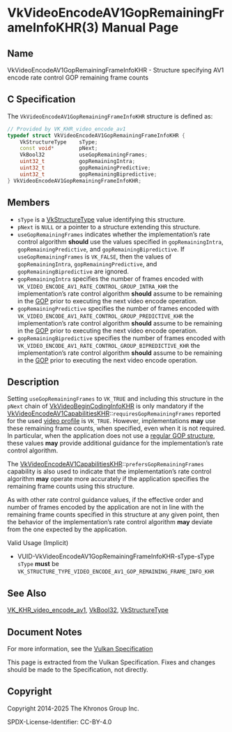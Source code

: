 # VkVideoEncodeAV1GopRemainingFrameInfoKHR(3) Manual Page

## Name

VkVideoEncodeAV1GopRemainingFrameInfoKHR - Structure specifying AV1 encode rate control GOP remaining frame counts



## [](#_c_specification)C Specification

The `VkVideoEncodeAV1GopRemainingFrameInfoKHR` structure is defined as:

```c++
// Provided by VK_KHR_video_encode_av1
typedef struct VkVideoEncodeAV1GopRemainingFrameInfoKHR {
    VkStructureType    sType;
    const void*        pNext;
    VkBool32           useGopRemainingFrames;
    uint32_t           gopRemainingIntra;
    uint32_t           gopRemainingPredictive;
    uint32_t           gopRemainingBipredictive;
} VkVideoEncodeAV1GopRemainingFrameInfoKHR;
```

## [](#_members)Members

- `sType` is a [VkStructureType](https://registry.khronos.org/vulkan/specs/latest/man/html/VkStructureType.html) value identifying this structure.
- `pNext` is `NULL` or a pointer to a structure extending this structure.
- `useGopRemainingFrames` indicates whether the implementation’s rate control algorithm **should** use the values specified in `gopRemainingIntra`, `gopRemainingPredictive`, and `gopRemainingBipredictive`. If `useGopRemainingFrames` is `VK_FALSE`, then the values of `gopRemainingIntra`, `gopRemainingPredictive`, and `gopRemainingBipredictive` are ignored.
- `gopRemainingIntra` specifies the number of frames encoded with `VK_VIDEO_ENCODE_AV1_RATE_CONTROL_GROUP_INTRA_KHR` the implementation’s rate control algorithm **should** assume to be remaining in the [GOP](https://registry.khronos.org/vulkan/specs/latest/html/vkspec.html#encode-av1-gop) prior to executing the next video encode operation.
- `gopRemainingPredictive` specifies the number of frames encoded with `VK_VIDEO_ENCODE_AV1_RATE_CONTROL_GROUP_PREDICTIVE_KHR` the implementation’s rate control algorithm **should** assume to be remaining in the [GOP](https://registry.khronos.org/vulkan/specs/latest/html/vkspec.html#encode-av1-gop) prior to executing the next video encode operation.
- `gopRemainingBipredictive` specifies the number of frames encoded with `VK_VIDEO_ENCODE_AV1_RATE_CONTROL_GROUP_BIPREDICTIVE_KHR` the implementation’s rate control algorithm **should** assume to be remaining in the [GOP](https://registry.khronos.org/vulkan/specs/latest/html/vkspec.html#encode-av1-gop) prior to executing the next video encode operation.

## [](#_description)Description

Setting `useGopRemainingFrames` to `VK_TRUE` and including this structure in the `pNext` chain of [VkVideoBeginCodingInfoKHR](https://registry.khronos.org/vulkan/specs/latest/man/html/VkVideoBeginCodingInfoKHR.html) is only mandatory if the [VkVideoEncodeAV1CapabilitiesKHR](https://registry.khronos.org/vulkan/specs/latest/man/html/VkVideoEncodeAV1CapabilitiesKHR.html)::`requiresGopRemainingFrames` reported for the used [video profile](https://registry.khronos.org/vulkan/specs/latest/html/vkspec.html#video-profiles) is `VK_TRUE`. However, implementations **may** use these remaining frame counts, when specified, even when it is not required. In particular, when the application does not use a [regular GOP structure](https://registry.khronos.org/vulkan/specs/latest/html/vkspec.html#encode-av1-regular-gop), these values **may** provide additional guidance for the implementation’s rate control algorithm.

The [VkVideoEncodeAV1CapabilitiesKHR](https://registry.khronos.org/vulkan/specs/latest/man/html/VkVideoEncodeAV1CapabilitiesKHR.html)::`prefersGopRemainingFrames` capability is also used to indicate that the implementation’s rate control algorithm **may** operate more accurately if the application specifies the remaining frame counts using this structure.

As with other rate control guidance values, if the effective order and number of frames encoded by the application are not in line with the remaining frame counts specified in this structure at any given point, then the behavior of the implementation’s rate control algorithm **may** deviate from the one expected by the application.

Valid Usage (Implicit)

- [](#VUID-VkVideoEncodeAV1GopRemainingFrameInfoKHR-sType-sType)VUID-VkVideoEncodeAV1GopRemainingFrameInfoKHR-sType-sType  
  `sType` **must** be `VK_STRUCTURE_TYPE_VIDEO_ENCODE_AV1_GOP_REMAINING_FRAME_INFO_KHR`

## [](#_see_also)See Also

[VK\_KHR\_video\_encode\_av1](https://registry.khronos.org/vulkan/specs/latest/man/html/VK_KHR_video_encode_av1.html), [VkBool32](https://registry.khronos.org/vulkan/specs/latest/man/html/VkBool32.html), [VkStructureType](https://registry.khronos.org/vulkan/specs/latest/man/html/VkStructureType.html)

## [](#_document_notes)Document Notes

For more information, see the [Vulkan Specification](https://registry.khronos.org/vulkan/specs/latest/html/vkspec.html#VkVideoEncodeAV1GopRemainingFrameInfoKHR)

This page is extracted from the Vulkan Specification. Fixes and changes should be made to the Specification, not directly.

## [](#_copyright)Copyright

Copyright 2014-2025 The Khronos Group Inc.

SPDX-License-Identifier: CC-BY-4.0